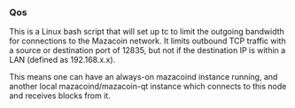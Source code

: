 ### Qos ###

This is a Linux bash script that will set up tc to limit the outgoing bandwidth for connections to the Mazacoin network. It limits outbound TCP traffic with a source or destination port of 12835, but not if the destination IP is within a LAN (defined as 192.168.x.x).

This means one can have an always-on mazacoind instance running, and another local mazacoind/mazacoin-qt instance which connects to this node and receives blocks from it.
